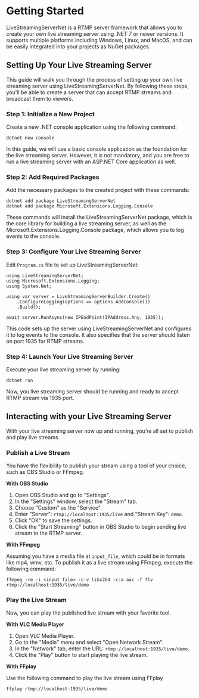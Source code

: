 # Getting Started

LiveStreamingServerNet is a RTMP server framework that allows you to create your own live streaming server using .NET 7 or newer versions. It supports multiple platforms including Windows, Linux, and MacOS, and can be easily integrated into your projects as NuGet packages.

## Setting Up Your Live Streaming Server

This guide will walk you through the process of setting up your own live streaming server using LiveStreamingServerNet. By following these steps, you'll be able to create a server that can accept RTMP streams and broadcast them to viewers.

### Step 1: Initialize a New Project

Create a new .NET console application using the following command:

```
dotnet new console
```

In this guide, we will use a basic console application as the foundation for the live streaming server. However, it is not mandatory, and you are free to run a live streaming server with an ASP.NET Core application as well.

### Step 2: Add Required Packages

Add the necessary packages to the created project with these commands:

```
dotnet add package LiveStreamingServerNet
dotnet add package Microsoft.Extensions.Logging.Console
```

These commands will install the LiveStreamingServerNet package, which is the core library for building a live streaming server, as well as the Microsoft.Extensions.Logging.Console package, which allows you to log events to the console.

### Step 3: Configure Your Live Streaming Server

Edit `Program.cs` file to set up LiveStreamingServerNet:

```
using LiveStreamingServerNet;
using Microsoft.Extensions.Logging;
using System.Net;

using var server = LiveStreamingServerBuilder.Create()
    .ConfigureLogging(options => options.AddConsole())
    .Build();

await server.RunAsync(new IPEndPoint(IPAddress.Any, 1935));
```

This code sets up the server using LiveStreamingServerNet and configures it to log events to the console. It also specifies that the server should listen on port 1935 for RTMP streams.

### Step 4: Launch Your Live Streaming Server

Execute your live streaming server by running:

```
dotnet run
```

Now, you live streaming server should be running and ready to accept RTMP stream via 1935 port.

## Interacting with your Live Streaming Server

With your live streaming server now up and running, you’re all set to publish and play live streams.

### Publish a Live Stream

You have the flexibility to publish your stream using a tool of your choice, such as OBS Studio or FFmpeg.

**With OBS Studio**

1. Open OBS Studio and go to "Settings".
2. In the "Settings" window, select the "Stream" tab.
3. Choose "Custom" as the "Service".
4. Enter "Server": `rtmp://localhost:1935/live` and "Stream Key": `demo`.
5. Click "OK" to save the settings.
6. Click the "Start Streaming" button in OBS Studio to begin sending live stream to the RTMP server.

**With FFmpeg**

Assuming you have a media file at `input_file`, which could be in formats like mp4, wmv, etc. To publish it as a live stream using FFmpeg, execute the following command:

```
ffmpeg -re -i <input_file> -c:v libx264 -c:a aac -f flv rtmp://localhost:1935/live/demo
```

### Play the Live Stream

Now, you can play the published live stream with your favorite tool.

**With VLC Media Player**

1. Open VLC Media Player.
2. Go to the "Media" menu and select "Open Network Stream".
3. In the "Network" tab, enter the URL: `rtmp://localhost:1935/live/demo`.
4. Click the "Play" button to start playing the live stream.

**With FFplay**

Use the following command to play the live stream using FFplay

```
ffplay rtmp://localhost:1935/live/demo
```
